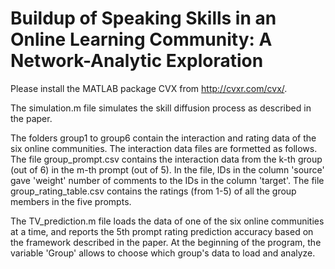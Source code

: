# Buildup of Speaking Skills in an Online Learning Community: A Network-Analytic Exploration

Please install the MATLAB package CVX from http://cvxr.com/cvx/.

The simulation.m file simulates the skill diffusion process as described in the paper.

The folders group1 to group6 contain the interaction and rating data of the six online communities. The interaction data files are formetted as follows. The file group<k>_prompt<m>.csv contains the interaction data from the k-th group (out of 6) in the m-th prompt (out of 5). In the file, IDs in the column 'source' gave 'weight' number of comments to the IDs in the column 'target'. The file group<k>_rating_table.csv contains the ratings (from 1-5) of all the group members in the five prompts.

The TV_prediction.m file loads the data of one of the six online communities at a time, and reports the 5th prompt rating prediction accuracy based on the framework described in the paper. At the beginning of the program, the variable 'Group' allows to choose which group's data to load and analyze.
